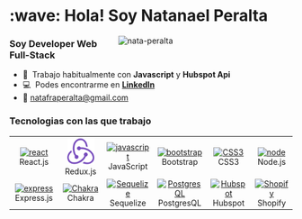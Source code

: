 <h1 align="left" id="nata-peralta-title">:wave: Hola! Soy Natanael Peralta </h1>

<a href="#nata-peralta-title">
<img src="https://camo.githubusercontent.com/62da68eb62b1e5f175f7d1f0191dd89a653d7908feb22d37d4a0ab07365d6791/68747470733a2f2f6d656469612e67697068792e636f6d2f6d656469612f4d3967624264396e6244724f5475314d71782f67697068792e676966" alt="nata-peralta" width="310" align="right" />
</a>

<h3 align="left">Soy Developer Web Full-Stack</h3>

- :office: &nbsp;Trabajo habitualmente con **Javascript** y **Hubspot Api**
- :computer: &nbsp;Podes encontrarme en **[LinkedIn]**
- 📧 natafraperalta@gmail.com

<h3 align="left" id="nata-peralta">Tecnologias con las que trabajo</h3>

<table>
<tr>
<td align="center" width="96">
  <a href="#nata-peralta" >
    <img src="https://www.vectorlogo.zone/logos/reactjs/reactjs-icon.svg" width="48" height="48" alt="react"/>
  </a>
  <br>React.js
</td>
<td align="center" width="96"> 
  <a href="#nata-peralta" >
    <img src="https://raw.githubusercontent.com/devicons/devicon/master/icons/redux/redux-original.svg" width="48" height="48" alt="redux"/>
  </a>
  <br>Redux.js
</td>
<td align="center" width="96">
  <a href="#nata-peralta">
    <img src="https://cdn.worldvectorlogo.com/logos/logo-javascript.svg" width="48" height="48" alt="javascript"/>
  </a>
  <br>JavaScript
</td>
<td align="center" width="96">
  <a href="#nata-peralta">
    <img src="https://cdn.worldvectorlogo.com/logos/bootstrap-4.svg" width="48" height="48" alt="bootstrap"/>
  </a>
  <br>Bootstrap
</td> <td align="center" width="96">
  <a href="#nata-peralta" >
    <img src="https://www.vectorlogo.zone/logos/reactjs/reactjs-icon.svg" width="48" height="48" alt="CSS3"/>
  </a>
  <br>CSS3
</td>
<td align="center" width="96">
  <a href="#nata-peralta" >
    <img src="https://www.vectorlogo.zone/logos/nodejs/nodejs-icon.svg" width="48" height="48" alt="node" />
  </a>
  <br>Node.js
</td>
</tr>
<tr>
<td align="center"  width="96">
  <a href="#nata-peralta">
    <img src="https://www.vectorlogo.zone/logos/expressjs/expressjs-icon.svg" width="48" height="48" alt="express" />
  </a>
  <br>Express.js
</td>
<td align="center"  width="96">
  <a href="#nata-peralta">
    <img src="https://avatars.githubusercontent.com/u/54212428?s=200&v=4" width="48" height="48" alt="Chakra" />
  </a>
  <br>Chakra
</td>
<td align="center" width="96">
  <a href="#nata-peralta" >
    <img src="https://seeklogo.com/images/S/sequelize-logo-9A5075DB9F-seeklogo.com.png" width="48" height="48" alt="Sequelize" />
  </a>
  <br>Sequelize
</td>
<td align="center" width="96">
  <a href="#nata-peralta" >
    <img src="https://www.vectorlogo.zone/logos/postgresql/postgresql-icon.svg" width="48" height="48" alt="PostgresQL" />
  </a>
  <br>PostgresQL
</td>
    <td align="center" width="96">
  <a href="#nata-peralta" >
    <img src="https://www.vectorlogo.zone/logos/hubspot/hubspot-icon.svg" width="48" height="48" alt="Hubspot" />
  </a>
  <br>Hubspot
</td>
<td align="center" width="96">
  <a href="#nata-peralta" >
    <img src="https://www.vectorlogo.zone/logos/shopify/shopify-icon.svg" width="48" height="48" alt="Shopify" />
  </a>
  <br>Shopify
</td>
</tr>
</table>

[linkedin]: https://www.linkedin.com/in/nataperalta "Natanael Peralta LinkedIn"

